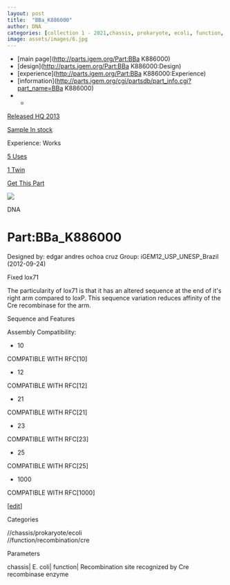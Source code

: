 ```yaml
---
layout: post
title:  "BBa_K886000"
author: DNA
categories: [collection 1 - 2021,chassis, prokaryote, ecoli, function, recombination, cre] 
image: assets/images/6.jpg
---
```



  * [main page](http://parts.igem.org/Part:BBa K886000)
  * [design](http://parts.igem.org/Part:BBa K886000:Design)
  * [experience](http://parts.igem.org/Part:BBa K886000:Experience)
  * [information](http://parts.igem.org/cgi/partsdb/part_info.cgi?part_name=BBa K886000)
  *   * 

[Released HQ 2013](http://parts.igem.org/Help:Part_Status_Box)

[Sample In stock](http://parts.igem.org/Help:Part_Status_Box)

Experience: Works

[5 Uses](http://parts.igem.org/partsdb/uses.cgi?part=BBa_K886000)

[1 Twin](http://parts.igem.org/partsdb/twin_info.cgi?part=BBa_K886000)

[ Get This Part](http://parts.igem.org/partsdb/get_part.cgi?part=BBa_K886000)

![](http://parts.igem.org/images/partbypart/icon_dna.png)

DNA

# Part:BBa_K886000

Designed by: edgar andres ochoa cruz   Group: iGEM12_USP_UNESP_Brazil
(2012-09-24)

  
Fixed lox71

The particularity of lox71 is that it has an altered sequence at the end of
it's right arm compared to loxP. This sequence variation reduces affinity of
the Cre recombinase for the arm.

Sequence and Features

  

Assembly Compatibility:

  * 10

COMPATIBLE WITH RFC[10]

  * 12

COMPATIBLE WITH RFC[12]

  * 21

COMPATIBLE WITH RFC[21]

  * 23

COMPATIBLE WITH RFC[23]

  * 25

COMPATIBLE WITH RFC[25]

  * 1000

COMPATIBLE WITH RFC[1000]

  

[[edit](http://parts.igem.org/partsdb/part_info.cgi?part_name=BBa_K886000)]

Categories

//chassis/prokaryote/ecoli  
//function/recombination/cre

Parameters

chassis| E. coli| function| Recombination site recognized by Cre recombinase
enzyme

